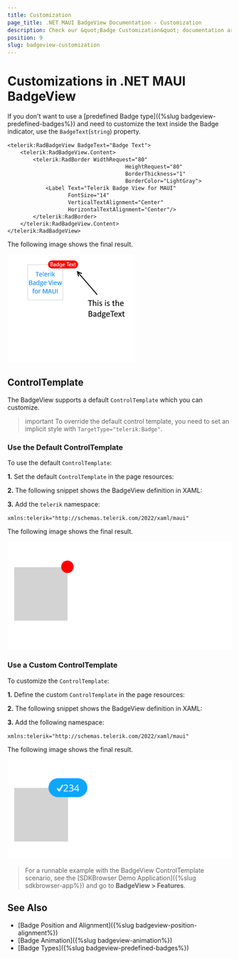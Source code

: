 ```yaml
---
title: Customization
page_title: .NET MAUI BadgeView Documentation - Customization
description: Check our &quot;Badge Customization&quot; documentation article for Telerik UI for .NET MAUI BadgeView
position: 9
slug: badgeview-customization
---
```


# Customizations in .NET MAUI BadgeView

If you don't want to use a [predefined Badge type]({%slug badgeview-predefined-badges%}) and need to customize the text inside the Badge indicator, use the `BadgeText`(`string`) property.

```XAML
<telerik:RadBadgeView BadgeText="Badge Text">
    <telerik:RadBadgeView.Content>
        <telerik:RadBorder WidthRequest="80"
                                     HeightRequest="80"
                                     BorderThickness="1"
                                     BorderColor="LightGray">
            <Label Text="Telerik Badge View for MAUI"
                   FontSize="14"
                   VerticalTextAlignment="Center"
                   HorizontalTextAlignment="Center"/>
        </telerik:RadBorder>
    </telerik:RadBadgeView.Content>
</telerik:RadBadgeView>
```

The following image shows the final result.

![BadgeView Badge Text](images/badgeview-badgetext.png)

## ControlTemplate

The BadgeView supports a default `ControlTemplate` which you can customize.

>important To override the default control template, you need to set an implicit style with `TargetType="telerik:Badge"`.

### Use the Default ControlTemplate

To use the default `ControlTemplate`:

**1.** Set the default `ControlTemplate` in the page resources:

<snippet id='badgeview-badge-control-template'/>

**2.** The following snippet shows the BadgeView definition in XAML:

<snippet id='badgeview-controltemplate'/>

**3.** Add the `telerik` namespace:

```XAML
xmlns:telerik="http://schemas.telerik.com/2022/xaml/maui"
```

The following image shows the final result.

![Badge Default Control Template](images/badgeview-default-controltemplate.png)

### Use a Custom ControlTemplate

To customize the `ControlTemplate`:

**1.** Define the custom `ControlTemplate` in the page resources:

<snippet id='badgeview-badge-custom-control-template'/>

**2.** The following snippet shows the BadgeView definition in XAML:

<snippet id='badgeview-custom-controltemplate'/>

**3.** Add the following namespace:

```XAML
xmlns:telerik="http://schemas.telerik.com/2022/xaml/maui"
```

The following image shows the final result.

![Badge Custom Control Template](images/badgeview-custom-controltemplate.png)

> For a runnable example with the BadgeView ControlTemplate scenario, see the [SDKBrowser Demo Application]({%slug sdkbrowser-app%}) and go to **BadgeView > Features**.

## See Also

- [Badge Position and Alignment]({%slug badgeview-position-alignment%})
- [Badge Animation]({%slug badgeview-animation%})
- [Badge Types]({%slug badgeview-predefined-badges%})
